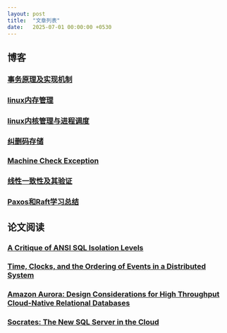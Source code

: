 ```yaml
---  
layout: post  
title:  "文章列表"  
date:   2025-07-01 00:00:00 +0530   
---  
```

  
<style>  
.tablelines table, .tablelines td, .tablelines th {  
  border: 1px solid black;  
  }  
</style>  
  
## 博客
  
### [事务原理及实现机制](https://chenghua-root.github.io/posts/database-transaction)  
  
### [linux内存管理](https://chenghua-root.github.io/posts/virtual-memory)  
  
### [linux内核管理与进程调度](https://chenghua-root.github.io/posts/linux-kernel)  
  
### [纠删码存储](https://chenghua-root.github.io/posts/erasue-code)  
  
### [Machine Check Exception](https://chenghua-root.github.io/posts/machine-check-exception)  
  
### [线性一致性及其验证](https://chenghua-root.github.io/posts/linearizability)  
  
### [Paxos和Raft学习总结](https://chenghua-root.github.io/posts/paxos-and-raft-summary)  
  
## 论文阅读
  
### [A Critique of ANSI SQL Isolation Levels](https://chenghua-root.github.io/posts/a-critique-of-ansi-sql-isolation-levels)  
  
### [Time, Clocks, and the Ordering of Events in a Distributed System](https://chenghua-root.github.io/posts/time-clocks-and-the-ordering-of-events-in-a-distributed-system)  
  
### [Amazon Aurora: Design Considerations for High Throughput Cloud-Native Relational Databases](https://chenghua-root.github.io/posts/aws-aurora)  
  
### [Socrates: The New SQL Server in the Cloud](https://chenghua-root.github.io/posts/azure-socrates)  
